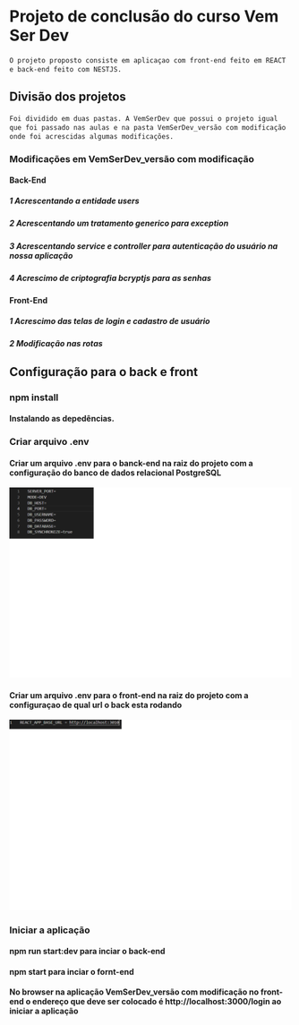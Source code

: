 # Projeto de conclusão do curso Vem Ser Dev

    O projeto proposto consiste em aplicaçao com front-end feito em REACT e back-end feito com NESTJS.

## Divisão dos projetos

    Foi dividido em duas pastas. A VemSerDev que possui o projeto igual que foi passado nas aulas e na pasta VemSerDev_versão com modificação onde foi acrescidas algumas modificações.

### Modificações em VemSerDev_versão com modificação

#### Back-End

##### 1 Acrescentando a entidade users
##### 2 Acrescentando um tratamento generico para exception
##### 3 Acrescentando service e controller para autenticação do usuário na nossa aplicação
##### 4 Acrescimo de criptografia bcryptjs para as senhas

#### Front-End

##### 1 Acrescimo das telas de login e cadastro de usuário
##### 2 Modificação nas rotas

## Configuração para o back e front

### npm install

#### Instalando as depedências.

### Criar arquivo .env

#### Criar um arquivo .env para o banck-end na raiz do projeto com a configuração do banco de dados relacional PostgreSQL

![plot](/img-README/.env-back-end.png)

#### Criar um arquivo .env para o front-end na raiz do projeto com a configuraçao de qual url o back esta rodando

![plot](/img-README/.env-front-end.png)


### Iniciar a aplicação

#### npm run start:dev para inciar o back-end

#### npm start para inciar o fornt-end

#### No browser na aplicação VemSerDev_versão com modificação no front-end o endereço que deve ser colocado é http://localhost:3000/login ao iniciar a aplicação
